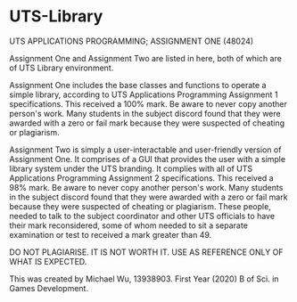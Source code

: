 # UTS-Library
UTS APPLICATIONS PROGRAMMING; ASSIGNMENT ONE (48024)

Assignment One and Assignment Two are listed in here, both of which are of UTS Library environment.

Assignment One includes the base classes and functions to operate a simple library, according to UTS Applications Programming Assignment 1 specifications. This received a 100% mark. Be aware to never copy another person's work. Many students in the subject discord found that they were awarded with a zero or fail mark because they were suspected of cheating or plagiarism.

Assignment Two is simply a user-interactable and user-friendly version of Assignment One. It comprises of a GUI that provides the user with a simple library system under the UTS branding. It complies with all of UTS Applications Programming Assignment 2 specifications. This received a 98% mark.  Be aware to never copy another person's work. Many students in the subject discord found that they were awarded with a zero or fail mark because they were suspected of cheating or plagiarism. These people, needed to talk to the subject coordinator and other UTS officials to have their mark reconsidered, some of whom needed to sit a separate examination or test to received a mark greater than 49.

DO NOT PLAGIARISE. IT IS NOT WORTH IT. USE AS REFERENCE ONLY OF WHAT IS EXPECTED.

This was created by Michael Wu, 13938903. First Year (2020) B of Sci. in Games Development.
